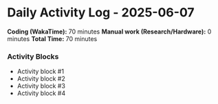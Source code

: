 # Daily Activity Log - 2025-06-07

**Coding (WakaTime):** 70 minutes
**Manual work (Research/Hardware):** 0 minutes
**Total Time:** 70 minutes

### Activity Blocks
- Activity block #1
- Activity block #2
- Activity block #3
- Activity block #4
